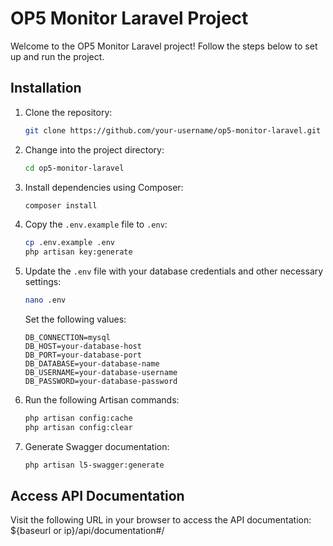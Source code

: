 # OP5 Monitor Laravel Project

Welcome to the OP5 Monitor Laravel project! Follow the steps below to set up and run the project.

## Installation

1. Clone the repository:

    ```bash
    git clone https://github.com/your-username/op5-monitor-laravel.git
    ```

2. Change into the project directory:

    ```bash
    cd op5-monitor-laravel
    ```

3. Install dependencies using Composer:

    ```bash
    composer install
    ```

4. Copy the `.env.example` file to `.env`:

    ```bash
    cp .env.example .env
    php artisan key:generate
    ```

5. Update the `.env` file with your database credentials and other necessary settings:

    ```bash
    nano .env
    ```

    Set the following values:
    ```dotenv
    DB_CONNECTION=mysql
    DB_HOST=your-database-host
    DB_PORT=your-database-port
    DB_DATABASE=your-database-name
    DB_USERNAME=your-database-username
    DB_PASSWORD=your-database-password
    ```

6. Run the following Artisan commands:

    ```bash
    php artisan config:cache
    php artisan config:clear
    ```

7. Generate Swagger documentation:

    ```bash
    php artisan l5-swagger:generate
    ```

## Access API Documentation

Visit the following URL in your browser to access the API documentation:
${baseurl or ip}/api/documentation#/

